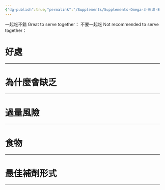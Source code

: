 ```yaml
---
{"dg-publish":true,"permalink":"/Supplements/Supplements-Omega-3-魚油-EPA-DHA/","title":"魚油 Fish oil","noteIcon":"1","created":"2024-08-26T05:34:50.828+08:00","updated":"2024-09-05T00:20:56.397+08:00"}
---
```


一起吃不錯 Great to serve together：
不要一起吃 Not recommended to serve together：

# 好處



---

# 為什麼會缺乏



---

# 過量風險



---

# 食物



---

# 最佳補劑形式


---

